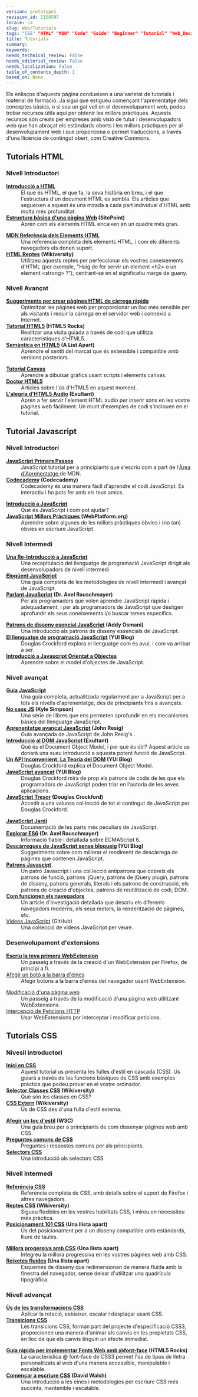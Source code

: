 ```yaml
---
version: prototype1
revision_id: 1168597
locale: ca
slug: Web/Tutorials
tags: "CSS" "HTML" "MDN" "Code" "Guide" "Beginner" "Tutorial" "Web_Design" "JavaScript" "Web Fundamental"
title: Tutorials
summary: 
keywords: 
needs_technical_review: False
needs_editorial_review: False
needs_localization: False
table_of_contents_depth: 1
based_on: None
---
```

<p>Els enllaços d'aquesta pàgina condueixen a una varietat de tutorials i material de formació. Ja sigui que estigueu començant l'aprenentatge dels conceptes bàsics, o si sou un gat vell en el desenvolupament web, podeu trobar recursos útils aquí per obtenir les millors pràctiques. Aquests recursos són creats per empreses amb visió de futur i desenvolupadors web que han abraçat els estàndards oberts i les millors pràctiques per al desenvolupament web i que proporciona o permet traduccions, a través d'una llicència de contingut obert, com Creative Commons.</p>

<h2 class="Documentation" id="Documentation" name="Documentation">Tutorials HTML</h2>

<h3 id="Nivell_Introductori">Nivell Introductori</h3>

<div class="row topicpage-table">
<div class="section">
<dl>
 <dt><strong><a href="/en-US/docs/Web/Guide/HTML/Introduction">Introducció a HTML</a></strong></dt>
 <dd>El que és HTML, el que fa, la seva història en breu, i el que l'estructura d'un document HTML es sembla. Els articles que segueixen a aquest és una mirada a cada part individual d'HTML amb molta més profunditat.</dd>
 <dt><strong><a href="http://reference.sitepoint.com/html/page-structure" rel="external">Estructura bàsica d'una pàgina Web</a> (SitePoint)</strong></dt>
 <dd>Aprèn com els elements HTML encaixen en un quadre més gran.</dd>
</dl>
</div>

<div class="section">
<dl>
 <dt><strong><a href="https://developer.mozilla.org/en-US/docs/HTML/Element">MDN Referència dels Elements HTML</a></strong></dt>
 <dd>Una referència completa dels elements HTML, i com els diferents navegadors els donen suport.</dd>
 <dt><strong><a href="http://wikiversity.org/wiki/Web_Design/HTML_Challenges" rel="external">HTML Reptes</a> (Wikiversity)</strong></dt>
 <dd>Utilitzeu aquests reptes per perfeccionar els vostres coneixements d'HTML (per exemple, "Haig de fer servir un element &lt;h2&gt; o un element &lt;strong&gt; ?"), centrant-se en el significatiu marge de guany.</dd>
</dl>
</div>
</div>

<h3 id="Nivell_Avançat">Nivell Avançat</h3>

<div class="row topicpage-table">
<div class="section">
<dl>
 <dt><strong><a href="https://developer.mozilla.org/en-US/docs/Tips_for_Authoring_Fast-loading_HTML_Pages">Suggeriments per crear pàgines HTML de càrrega ràpida</a></strong></dt>
 <dd>Optimitzar les pàgines web per proporcionar un lloc més sensible per als visitants i reduir la càrrega en el servidor web i connexió a Internet.</dd>
 <dt><strong><a href="http://www.html5rocks.com/tutorials/" rel="external">Tutorial HTML5</a> (HTML5 Rocks)</strong></dt>
 <dd>Realitzar una visita guiada a través de codi que utilitza característiques d'HTML5.</dd>
 <dt><strong><a href="http://www.alistapart.com/articles/semanticsinhtml5/" rel="external">Semàntica en HTML5</a> (A List Apart)</strong></dt>
 <dd>Aprendre el sentit del marcat que és extensible i compatible amb versions posteriors.</dd>
</dl>
</div>

<div class="section">
<dl>
 <dt><strong><a href="https://developer.mozilla.org/en-US/docs/Canvas_tutorial">Tutorial Canvas</a></strong></dt>
 <dd>Aprendre a dibuixar gràfics usant scripts i elements canvas.</dd>
 <dt><strong><a href="http://html5doctor.com/" rel="external">Doctor HTML5</a></strong></dt>
 <dd>Articles sobre l'ús d'HTML5 en aquest moment.</dd>
 <dt><strong><a href="http://www.elated.com/articles/html5-audio/" rel="external">L'alegria d'HTML5 Audio</a> (Exultant)</strong></dt>
 <dd>Aprèn a fer servir l'element HTML audio per inserir sons en les vostre pàgines web fàcilment. Un munt d'exemples de codi s'inclouen en el tutorial.</dd>
</dl>
</div>
</div>

<h2 class="Documentation" id="Documentation" name="Documentation">Tutorial Javascript</h2>

<h3 id="Nivell_Introductori_2">Nivell Introductori</h3>

<div class="row topicpage-table">
<div class="section">
<dl>
 <dt><strong><a href="/en-US/docs/Learn/JavaScript/First_steps">JavaScript Primers Passos</a></strong></dt>
 <dd><span id="result_box" lang="ca"><span>JavaScript</span> <span>tutorial</span> <span>per a principiants</span> <span>que s'escriu</span> <span>com a part</span> <span>de l'<a href="https://developer.mozilla.org/en-US/docs/Learn">Àrea d'Aprenentatge</a></span><a href="https://developer.mozilla.org/en-US/docs/Learn"> </a><span>de</span> <span>MDN</span><span>.</span></span></dd>
 <dt><strong><a href="http://www.codecademy.com/">Codecademy</a> (Codecademy)</strong></dt>
 <dd>Codecademy és una manera fàcil d'aprendre el codi JavaScript. És interactiu i ho pots fer amb els teus amics.</dd>
</dl>
</div>

<div class="section">
<dl>
 <dt><strong><a href="https://developer.mozilla.org/en-US/docs/JavaScript/Getting_Started">Introducció a JavaScript</a></strong></dt>
 <dd>Què és JavaScript i com pot ajudar?</dd>
 <dt><strong><a href="http://docs.webplatform.org/wiki/tutorials/javascript_best_practices" rel="external">JavaScript Millors Pràctiques</a><a href="http://docs.webplatform.org/wiki/tutorials/javascript_best_practices" title="http://docs.webplatform.org/wiki/tutorials/javascript_best_practices"> </a>(WebPlatform.org)</strong></dt>
 <dd>Aprendre sobre algunes de les millors pràctiques òbvies i (no tan) òbvies en escriure JavaScript.</dd>
</dl>
</div>
</div>

<h3 id="Nivell_Intermedi">Nivell Intermedi</h3>

<div class="row topicpage-table">
<div class="section">
<dl>
 <dt><strong><a href="https://developer.mozilla.org/en-US/docs/A_re-introduction_to_JavaScript">Una Re-Introducció a JavaScript</a></strong></dt>
 <dd><span id="result_box" lang="ca"><span>Una</span> <span>recapitulació</span> <span>del llenguatge de</span> <span>programació JavaScript</span> <span>dirigit als</span> <span>desenvolupadors</span> <span>de nivell</span> <span>intermedi</span></span></dd>
 <dt><strong><a href="http://eloquentjavascript.net/" rel="external">Eloqüent JavaScript</a></strong></dt>
 <dd><span id="result_box" lang="ca"><span>Una</span> <span>guia completa de</span> <span>les</span> <span>metodologies</span> <span>de nivell</span> <span>intermedi</span> <span>i</span> <span>avançat</span> <span>de JavaScript.</span></span></dd>
 <dt><strong><a href="http://speakingjs.com/es5/" rel="external">Parlant JavaScript</a> (Dr. Axel Rauschmayer)</strong></dt>
 <dd><span id="result_box" lang="ca"><span>Per als</span> <span>programadors que</span> <span>volen</span> <span>aprendre</span> <span>JavaScript</span> <span>ràpida</span> <span>i adequadament,</span> <span>i per als</span> <span>programadors</span> <span>de JavaScript que</span> <span>desitgen</span> <span>aprofundir els seus</span> <span>coneixements</span> <span>i</span><span>/</span><span>o</span> <span>buscar temes</span> <span>específics.</span></span></dd>
</dl>
</div>

<div class="section">
<dl>
 <dt><strong><a href="http://www.addyosmani.com/resources/essentialjsdesignpatterns/book/" rel="external">Patrons de disseny esencial JavaScript</a> (Addy Osmani)</strong></dt>
 <dd><span id="result_box" lang="ca"><span>Una</span> <span>introducció als</span> <span>patrons</span> <span>de disseny</span> <span>essencials</span> <span>de JavaScript.</span></span></dd>
 <dt><strong><a href="http://www.yuiblog.com/blog/2007/01/24/video-crockford-tjpl/" rel="external">El llenguatge de programació JavaScript</a> (YUI Blog)</strong></dt>
 <dd><span id="result_box" lang="ca"><span>Douglas</span> <span>Crockford</span> <span>explora</span> <span>el llenguatge</span> <span>com </span><span>és avui,</span> <span>i</span> <span>com va arribar</span> <span>a ser.</span></span></dd>
 <dt><strong><a href="https://developer.mozilla.org/en-US/docs/Introduction_to_Object-Oriented_JavaScript">Introducció a Javascript Orientat a Objectes</a></strong></dt>
 <dd><span id="result_box" lang="ca"><span>Aprendre sobre</span> <span>el model</span> <span>d'objectes</span> <span>de JavaScript.</span></span></dd>
</dl>
</div>
</div>

<h3 id="Nivell_avançat">Nivell avançat</h3>

<div class="row topicpage-table">
<div class="section">
<dl>
 <dt><strong><a href="https://developer.mozilla.org/en-US/docs/JavaScript/Guide">Guia JavaScript</a></strong></dt>
 <dd><span id="result_box" lang="ca"><span>Una guia</span> <span>completa, actualitzada</span> <span>regularment</span> <span>per a JavaScript</span> <span>per a tots</span> <span>els</span> <span>nivells</span> <span>d'aprenentatge,</span> <span>des de principiants</span> <span>fins a</span> <span>avançats.</span></span></dd>
 <dt><strong><a href="https://github.com/getify/You-Dont-Know-JS" rel="external">No saps JS</a> (Kyle Simpson)</strong></dt>
 <dd>Una sèrie de llibres que ens permeten aprofundir en els mecanismes bàsics del llenguatge JavaScript.</dd>
 <dt><strong><a href="http://ejohn.org/apps/learn/" rel="external">Aprenentatge avançat JavaScript</a> (John Resig)</strong></dt>
 <dd>Guia avançada de JavaScript de John Resig's .</dd>
 <dt><strong><a href="http://www.elated.com/articles/javascript-dom-intro/" rel="external">Introducció al DOM JavaScript</a> (Exultant)</strong></dt>
 <dd>Què és el Document Object Model, i per què és útil? Aquest article us donarà una suau introducció a aquesta potent funció de JavaScript.</dd>
 <dt><strong><a href="http://yuiblog.com/blog/2006/10/20/video-crockford-domtheory/" rel="external">Un API Inconvenient: La Teoria del DOM</a> (YUI Blog)</strong></dt>
 <dd>Douglas Crockford explica el Document Object Model.</dd>
 <dt><strong><a href="http://yuiblog.com/blog/2006/11/27/video-crockford-advjs/" rel="external">JavaScript avançat</a> (YUI Blog)</strong></dt>
 <dd>Douglas Crockford mira de prop els patrons de codis de les que els programadors de JavaScript poden triar en l'autoria de les seves aplicacions.</dd>
 <dt><strong><a href="http://javascript.crockford.com/" rel="external">JavaScript Tresor</a> (Douglas Crockford)</strong></dt>
 <dd>Accedir a una valuosa col·lecció de tot el contingut de JavaScript per Douglas Crockford.</dd>
</dl>
</div>

<div class="section">
<dl>
 <dt><strong><a href="http://bonsaiden.github.com/JavaScript-Garden/" rel="external">JavaScript Jardí</a></strong></dt>
 <dd>Documentació de les parts més peculiars de JavaScript.</dd>
 <dt><strong><a href="http://exploringjs.com/es6/" rel="external">Explorar ES6</a> (Dr. Axel Rauschmayer)</strong></dt>
 <dd>Informació fiable i detallada sobre ECMAScript 6.</dd>
 <dt><strong><a href="http://yuiblog.com/blog/2008/07/22/non-blocking-scripts/" rel="external">Descàrregues de JavaScript sense bloqueig</a> (YUI Blog)</strong></dt>
 <dd>Suggeriments sobre com millorar el rendiment de descàrrega de pàgines que contenen JavaScript.</dd>
 <dt><strong><a href="http://shichuan.github.io/javascript-patterns" rel="external">Patrons Javascipt</a></strong></dt>
 <dd>Un patró Javascript i una col.lecció antipatrons que cobreix els patrons de funció, patrons&nbsp; jQuery, patrons de jQuery plugin, patrons de disseny, patrons generals, literals i els patrons de construcció, els patrons de creació d'objectes, patrons de reutilització de codi, DOM.</dd>
 <dt><strong><a href="http://www.html5rocks.com/en/tutorials/internals/howbrowserswork/">Com funcionen els navegadors</a></strong></dt>
 <dd><span id="result_box" lang="ca"><span>Un article</span> <span>d'investigació</span> <span>detallada</span> <span>que descriu els</span> <span>diferents</span> <span>navegadors</span> <span>moderns</span><span>, els seus</span> <span>motors,</span> <span>la</span> <span>renderització</span> <span>de pàgines,</span> <span>etc.</span></span></dd>
 <dt><a href="https://github.com/bolshchikov/js-must-watch">Videos JavaScript</a> (GitHub)</dt>
 <dd><span id="result_box" lang="ca"><span>Una</span> <span>col·lecció de vídeos</span> <span>JavaScript</span> <span>per veure</span></span>.</dd>
</dl>
</div>
</div>

<h3 id="Desenvolupament_d'extensions"><span class="short_text" id="result_box" lang="ca"><span>Desenvolupament</span> <span>d'extensions</span></span></h3>

<div class="row topicpage-table" style="width: 100%;">
<div class="section">
<dl>
 <dt><strong><a href="/en-US/docs/Mozilla/Add-ons/WebExtensions/Your_first_WebExtension">Escriu la teva primera WebExtension</a></strong></dt>
 <dd>Un passeig a través de la creació d'un WebExtension per Firefox, de principi a fi.</dd>
 <dt><a href="/en-US/docs/Mozilla/Add-ons/WebExtensions/Add_a_button_to_the_toolbar">Afegir un botó a la barra d'eines</a></dt>
 <dd>Afegir botons a la barra d'eines del navegador usant WebExtension.</dd>
</dl>
</div>

<div class="section">
<dl>
 <dt><a href="/en-US/docs/Mozilla/Add-ons/WebExtensions/Modify_a_web_page">Modificació d'una pàgina web</a></dt>
 <dd>Un passeig a través de la modificació d'una pàgina web utilitzant WebExtensions.</dd>
 <dt><a href="/en-US/docs/Mozilla/Add-ons/WebExtensions/Intercept_HTTP_requests">Intercepció de Peticions HTTP</a></dt>
 <dd>Usar WebExtensions per interceptar i modificar peticions.</dd>
</dl>
</div>
</div>

<h2 class="Documentation" id="Documentation" name="Documentation">Tutorials CSS</h2>

<h3 id="Nivesll_introductori">Nivesll introductori</h3>

<div class="row topicpage-table">
<div class="section">
<dl>
 <dt><strong><a href="https://developer.mozilla.org/en-US/docs/CSS/Getting_Started">Inici en CSS</a></strong></dt>
 <dd>Aquest tutorial us presenta les fulles d'estil en cascada (CSS). Us guiarà a través de les funcions bàsiques de CSS amb exemples pràctics que podeu provar en el vostre ordinador.</dd>
 <dt><strong><a href="http://en.wikiversity.org/wiki/Web_Design/CSS_Classes" rel="external">Selector Classes CSS</a> (Wikiversity)</strong></dt>
 <dd>Què són les classes en CSS?</dd>
 <dt><strong><a href="http://en.wikiversity.org/wiki/Web_Design/External_CSS" rel="external">CSS Extern</a> (Wikiversity)</strong></dt>
 <dd>Ús de CSS des d'una fulla d'estil externa.</dd>
</dl>
</div>

<div class="section">
<dl>
 <dt><strong><a href="http://www.w3.org/MarkUp/Guide/Style" rel="external">Afegir un toc d'estil</a> (W3C)</strong></dt>
 <dd>Una guia breu per a principiants de com dissenyar pàgines web amb CSS.</dd>
 <dt><strong><a href="https://developer.mozilla.org/en-US/docs/Common_CSS_Questions">Preguntes comuns de CSS</a></strong></dt>
 <dd>Preguntes i respostes comuns per als principiants.</dd>
 <dt><strong><a href="https://developer.mozilla.org/en-US/docs/Web/Guide/CSS/Getting_started/Selectors" title="http://codeavengers.com/">Selectors CSS</a></strong></dt>
 <dd>Una introducció als selectors CSS</dd>
</dl>
</div>
</div>

<h3 id="Nivell_Intermedi_2">Nivell Intermedi</h3>

<div class="row topicpage-table" style="width: 100%;">
<div class="section">
<dl>
 <dt><strong><a href="https://developer.mozilla.org/en-US/docs/CSS/CSS_Reference">Referéncia CSS</a></strong></dt>
 <dd>Referència completa de CSS, amb detalls sobre el suport de Firefox i altres navegadors.</dd>
 <dt><strong><a href="http://en.wikiversity.org/wiki/Web_Design/CSS_challenges" rel="external">Reptes CSS</a> (Wikiversity)</strong></dt>
 <dd>Sigueu flexibles en les vostres habilitats CSS, i mireu on necessiteu més pràctica.</dd>
 <dt><strong><a href="http://www.alistapart.com/articles/css-positioning-101/" rel="external">Posicionament 101 CSS</a> (Una llista apart)</strong></dt>
 <dd>Ús del posicionament per a un disseny compatible amb estàndards, lliure de taules.</dd>
</dl>
</div>

<div class="section">
<dl>
 <dt><strong><a href="http://www.alistapart.com/articles/progressiveenhancementwithcss/" rel="external">Millora progersiva amb CSS</a> (Una llista apart)</strong></dt>
 <dd>Integreu la millora progressiva en les vostres pàgines web amb CSS.</dd>
 <dt><strong><a href="http://www.alistapart.com/articles/fluidgrids/" rel="external">Reixetes fluides</a> (Una llista apart)</strong></dt>
 <dd>Esquemes de disseny que redimensionan de manera fluïda amb la finestra del navegador, sense deixar d'utilitzar una quadrícula tipogràfica.</dd>
</dl>
</div>
</div>

<h3 id="Nivell_advançat">Nivell advançat</h3>

<div class="row topicpage-table">
<div class="section">
<dl>
 <dt><strong><a href="https://developer.mozilla.org/en-US/docs/CSS/Using_CSS_transforms">Ùs de les transformacions CSS</a></strong></dt>
 <dd>Aplicar la rotació, esbiaixar, escalar i desplaçar usant CSS.</dd>
 <dt><strong><a href="https://developer.mozilla.org/en-US/docs/CSS/CSS_transitions">Transicions CSS</a></strong></dt>
 <dd>Les transicions CSS, forman part del projecte d'especificació CSS3, proporcionen una manera d'animar als canvis en les propietats CSS, en lloc de que els canvis tinguin un efecte immediat.</dd>
</dl>
</div>

<div class="section">
<dl>
 <dt><strong><a href="http://www.html5rocks.com/tutorials/webfonts/quick/" rel="external">Guia ràpida per implementar Fonts Web amb @font-face</a> (HTML5 Rocks)</strong></dt>
 <dd><span id="result_box" lang="ca"><span>La característica</span> <span>@ font</span><span>-</span><span>face</span> <span>de CSS3</span> <span>permet l'ús</span> <span>de tipus de</span> <span>lletra</span> <span>personalitzats</span> <span>al web</span> <span>d'una manera</span> <span>accessible,</span> <span>manipulable i</span> <span>escalable.</span></span></dd>
 <dt><strong><a href="http://davidwalsh.name/starting-css" rel="external">Començar a escriure CSS</a> (David Walsh)</strong></dt>
 <dd><span id="result_box" lang="ca"><span>Una</span> <span>introducció a</span> <span>les</span> <span>eines</span> <span>i</span> <span>metodologies</span> <span>per escriure</span> <span>CSS</span> <span>més</span> <span>succinta,</span> <span>mantenible</span> <span>i escalable.</span></span></dd>
</dl>
</div>
</div>

